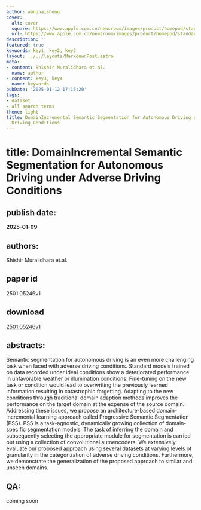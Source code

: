 ```yaml
---
author: wanghaisheng
cover:
  alt: cover
  square: https://www.apple.com.cn/newsroom/images/product/homepod/standard/Apple-HomePod-hero-230118_big.jpg.large_2x.jpg
  url: https://www.apple.com.cn/newsroom/images/product/homepod/standard/Apple-HomePod-hero-230118_big.jpg.large_2x.jpg
description: ''
featured: true
keywords: key1, key2, key3
layout: ../../layouts/MarkdownPost.astro
meta:
- content: Shishir Muralidhara et.al.
  name: author
- content: key3, key4
  name: keywords
pubDate: '2025-01-12 17:15:20'
tags:
- dataset
- all search terms
theme: light
title: DomainIncremental Semantic Segmentation for Autonomous Driving under Adverse
  Driving Conditions
---
```


# title: DomainIncremental Semantic Segmentation for Autonomous Driving under Adverse Driving Conditions 
## publish date: 
**2025-01-09** 
## authors: 
  Shishir Muralidhara et.al. 
## paper id
2501.05246v1
## download
[2501.05246v1](http://arxiv.org/abs/2501.05246v1)
## abstracts:
Semantic segmentation for autonomous driving is an even more challenging task when faced with adverse driving conditions. Standard models trained on data recorded under ideal conditions show a deteriorated performance in unfavorable weather or illumination conditions. Fine-tuning on the new task or condition would lead to overwriting the previously learned information resulting in catastrophic forgetting. Adapting to the new conditions through traditional domain adaption methods improves the performance on the target domain at the expense of the source domain. Addressing these issues, we propose an architecture-based domain-incremental learning approach called Progressive Semantic Segmentation (PSS). PSS is a task-agnostic, dynamically growing collection of domain-specific segmentation models. The task of inferring the domain and subsequently selecting the appropriate module for segmentation is carried out using a collection of convolutional autoencoders. We extensively evaluate our proposed approach using several datasets at varying levels of granularity in the categorization of adverse driving conditions. Furthermore, we demonstrate the generalization of the proposed approach to similar and unseen domains.
## QA:
coming soon
